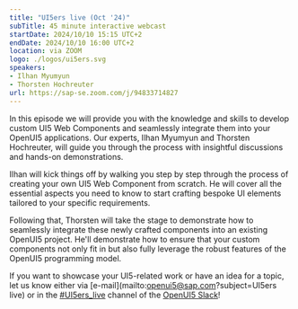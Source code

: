 ```yaml
---
title: "UI5ers live (Oct '24)"
subTitle: 45 minute interactive webcast
startDate: 2024/10/10 15:15 UTC+2
endDate: 2024/10/10 16:00 UTC+2
location: via ZOOM
logo: ./logos/ui5ers.svg
speakers:
- Ilhan Myumyun
- Thorsten Hochreuter
url: https://sap-se.zoom.com/j/94833714827
---
```

In this episode we will provide you with the knowledge and skills to develop custom UI5 Web Components and seamlessly integrate them into 
your OpenUI5 applications. Our experts, Ilhan Myumyun and Thorsten Hochreuter, will guide you through the process with insightful discussions and hands-on demonstrations.

Ilhan will kick things off by walking you step by step through the process of creating your own UI5 Web Component from scratch. 
He will cover all the essential aspects you need to know to start crafting bespoke UI elements tailored to your specific requirements.

Following that, Thorsten will take the stage to demonstrate how to seamlessly integrate these newly crafted components into an existing OpenUI5 project. 
He'll demonstrate how to ensure that your custom components not only fit in but also fully leverage the robust features of the OpenUI5 programming model.

If you want to showcase your UI5-related work or have an idea for a topic, let us know either via [e-mail](mailto:openui5@sap.com?subject=UI5ers live) or in the 
[#UI5ers_live](https://openui5.slack.com/archives/C01CP60AAN7) channel of the [OpenUI5 Slack](https://ui5-slack-invite.cfapps.eu10.hana.ondemand.com/)!
